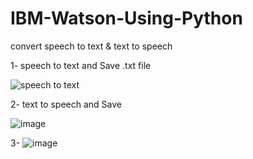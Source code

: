 # IBM-Watson-Using-Python
convert speech to text &amp; text to speech

1- speech to text and Save .txt file

![speech to text](https://user-images.githubusercontent.com/80922570/127103481-1565f49c-72d8-469c-b87d-d575120bbceb.png)



2- text to speech and Save 


![image](https://user-images.githubusercontent.com/80922570/127103688-95abf0a3-b503-4d5d-a794-f1e814784b9f.png)


3- ![image](https://user-images.githubusercontent.com/80922570/127103897-501bc386-b4a4-4152-bc61-0cb643c6a721.png)

